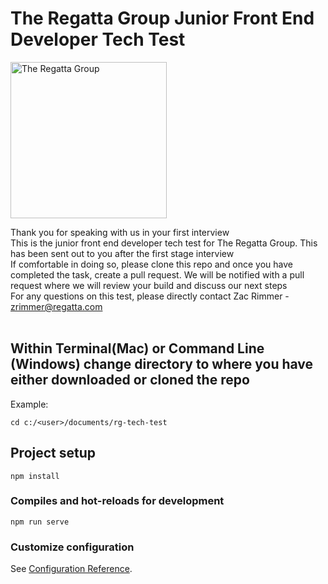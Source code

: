 # The Regatta Group Junior Front End Developer Tech Test

<img src="./src/assets/images/Regatta-Group-Logo.png" alt="The Regatta Group" width="250"/> <br>

Thank you for speaking with us in your first interview<br>
This is the junior front end developer tech test for The Regatta Group. This has been sent out to you after the first stage interview<br>
If comfortable in doing so, please clone this repo and once you have completed the task, create a pull request. We will be notified with a pull request where we will review your build and discuss our next steps<br>
For any questions on this test, please directly contact Zac Rimmer - zrimmer@regatta.com
<br><br>
## Within Terminal(Mac) or Command Line (Windows) change directory to where you have either downloaded or cloned the repo
Example:
```
cd c:/<user>/documents/rg-tech-test
```

## Project setup
```
npm install
```

### Compiles and hot-reloads for development
```
npm run serve
```


### Customize configuration
See [Configuration Reference](https://cli.vuejs.org/config/).
